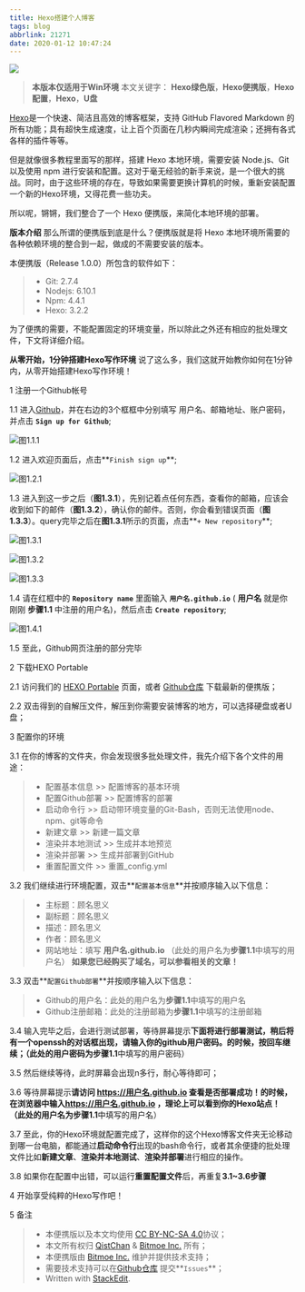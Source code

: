 ```yaml
---
title: Hexo搭建个人博客
tags: blog
abbrlink: 21271
date: 2020-01-12 10:47:24
---
```


![](https://portablehexo.bitmoe.cn/hexopp/hexop.png)

>**本版本仅适用于Win环境**
>本文关键字： **Hexo绿色版**，**Hexo便携版**，**Hexo配置**，**Hexo**，**U盘**

[Hexo](https://hexo.io/)是一个快速、简洁且高效的博客框架，支持 GitHub Flavored Markdown 的所有功能；具有超快生成速度，让上百个页面在几秒内瞬间完成渲染；还拥有各式各样的插件等等。

但是就像很多教程里面写的那样，搭建 Hexo 本地环境，需要安装 Node.js、Git 以及使用 npm 进行安装和配置。这对于毫无经验的新手来说，是一个很大的挑战。同时，由于这些环境的存在，导致如果需要更换计算机的时候，重新安装配置一个新的Hexo环境，又得花费一些功夫。

所以呢，锵锵，我们整合了一个 Hexo 便携版，来简化本地环境的部署。
<!-- more -->
**版本介绍**
那么所谓的便携版到底是什么？便携版就是将 Hexo 本地环境所需要的各种依赖环境的整合到一起，做成的不需要安装的版本。

本便携版（Release 1.0.0）所包含的软件如下：
>- Git: 2.7.4
>- Nodejs: 6.10.1
>- Npm: 4.4.1
>- Hexo: 3.2.2

为了便携的需要，不能配置固定的环境变量，所以除此之外还有相应的批处理文件，下文将详细介绍。

**从零开始，1分钟搭建Hexo写作环境**
说了这么多，我们这就开始教你如何在1分钟内，从零开始搭建Hexo写作环境！

1 注册一个Github帐号

1.1 进入[Github](https://github.com)，并在右边的3个框框中分别填写 用户名、邮箱地址、账户密码，并点击 **`Sign up for Github`**;

![图1.1.1](https://portablehexo.bitmoe.cn/hexopp/hexop2.png)

1.2 进入欢迎页面后，点击**`Finish sign up`**;

![图1.2.1](https://portablehexo.bitmoe.cn/hexopp/hexop3.png)

1.3 进入到这一步之后（**图1.3.1**），先别记着点任何东西，查看你的邮箱，应该会收到如下的邮件（**图1.3.2**），确认你的邮件。否则，你会看到错误页面（**图1.3.3**）。query完毕之后在**图1.3.1**所示的页面，点击**`+ New repository`**;

![图1.3.1](https://portablehexo.bitmoe.cn/hexopp/hexop5.png)

![图1.3.2](https://portablehexo.bitmoe.cn/hexopp/hexop6.png)

![图1.3.3](https://portablehexo.bitmoe.cn/hexopp/hexop7.png)

1.4 请在红框中的 **`Repository name`** 里面输入 **`用户名.github.io`** ( **用户名** 就是你刚刚 **步骤1.1** 中注册的用户名)，然后点击 **`Create repository`**;

![图1.4.1](https://portablehexo.bitmoe.cn/hexopp/hexop8.png)

1.5 至此，Github网页注册的部分完毕

2 下载HEXO Portable

2.1 访问我们的 [HEXO Portable](https://project.bitmoe.cn/PortableHexo/) 页面，或者 [Github仓库](https://github.com/Bitmoe/PortableHexo) 下载最新的便携版；

2.2 双击得到的自解压文件，解压到你需要安装博客的地方，可以选择硬盘或者U盘；

3 配置你的环境

3.1 在你的博客的文件夹，你会发现很多批处理文件，我先介绍下各个文件的用途：
>- 配置基本信息 >> 配置博客的基本环境
>- 配置Github部署 >> 配置博客的部署
>- 启动命令行 >> 启动带环境变量的Git-Bash，否则无法使用node、npm、git等命令
>- 新建文章 >> 新建一篇文章
>- 渲染并本地测试 >> 生成并本地预览
>- 渲染并部署 >> 生成并部署到GitHub
>- 重置配置文件 >> 重置_config.yml

3.2 我们继续进行环境配置，双击**`配置基本信息`**并按顺序输入以下信息：
>- 主标题：顾名思义
>- 副标题：顾名思义
>- 描述：顾名思义
>- 作者：顾名思义
>- 网站地址：填写 **用户名.github.io** （此处的用户名为**步骤1.1**中填写的用户名）
**如果您已经购买了域名，可以参看相关的文章！**

3.3 双击**`配置Github部署`**并按顺序输入以下信息：
>- Github的用户名：此处的用户名为**步骤1.1**中填写的用户名
>- Github注册邮箱：此处的注册邮箱为**步骤1.1**中填写的注册邮箱

3.4 输入完毕之后，会进行测试部署，等待屏幕提示**下面将进行部署测试，稍后将有一个openssh的对话框出现，请输入你的github用户密码。**的时候，按回车继续；（此处的用户密码为**步骤1.1**中填写的用户密码）

3.5 然后继续等待，此时屏幕会出现n多行，耐心等待即可；

3.6 等待屏幕提示**请访问 https://用户名.github.io 查看是否部署成功！**的时候，在浏览器中输入**https://用户名.github.io **，理论上可以看到你的Hexo站点！（此处的用户名为**步骤1.1**中填写的用户名）

3.7 至此，你的Hexo环境就配置完成了，这样你的这个Hexo博客文件夹无论移动到哪一台电脑，都能通过**启动命令行**出现的bash命令行，或者其余便捷的批处理文件比如**新建文章**、**渲染并本地测试**、**渲染并部署**进行相应的操作。

3.8 如果你在配置中出错，可以运行**重置配置文件**后，再重复**3.1~3.6步骤**

4 开始享受纯粹的Hexo写作吧！

5 备注
>- 本便携版以及本文均使用 [CC BY-NC-SA 4.0](https://creativecommons.org/licenses/by/4.0/)协议；
>- 本文所有权归 [QistChan](http://qistchan.com) & [Bitmoe Inc.](https://wwww.bitmoe.com) 所有；
>- 本便携版由 [Bitmoe Inc.](https://www.bitmoe.com) 维护并提供技术支持；
>- 需要技术支持可以在[Github仓库](https://github.com/Bitmoe/PortableHexo) 提交**`Issues`**；
>-  Written with [StackEdit](https://stackedit.io/).
